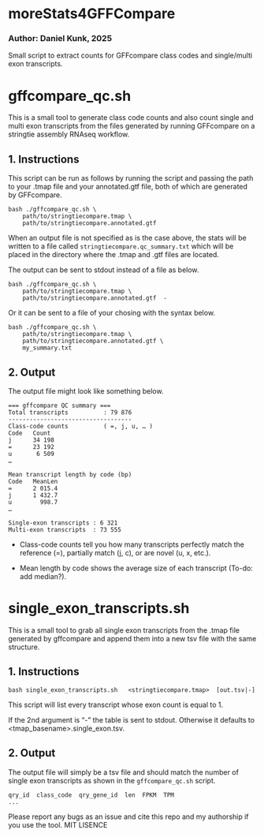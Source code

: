 # moreStats4GFFCompare
### Author: Daniel Kunk, 2025
Small script to extract counts for GFFcompare class codes and single/multi exon transcripts.

# gffcompare_qc.sh
This is a small tool to generate class code counts and also count single and multi exon transcripts from the files generated by running GFFcompare on a stringtie assembly RNAseq workflow.

## 1. Instructions
This script can be run as follows by running the script and passing the path to your .tmap file and your annotated.gtf file, both of which are generated by GFFcompare.

```
bash ./gffcompare_qc.sh \
    path/to/stringtiecompare.tmap \
    path/to/stringtiecompare.annotated.gtf
```
When an output file is not specified as is the case above, the stats will be written to a file called `stringtiecompare.qc_summary.txt` which will be placed in the directory where the .tmap and .gtf files are located. 

The output can be sent to stdout instead of a file as below.

```
bash ./gffcompare_qc.sh \
    path/to/stringtiecompare.tmap \
    path/to/stringtiecompare.annotated.gtf  -
```
Or it can be sent to a file of your chosing with the syntax below.

```
bash ./gffcompare_qc.sh \
    path/to/stringtiecompare.tmap \
    path/to/stringtiecompare.annotated.gtf \
    my_summary.txt
``` 

## 2. Output
The output file might look like something below.

```
=== gffcompare QC summary ===
Total transcripts          : 79 876
-----------------------------------
Class-code counts          ( =, j, u, … )
Code   Count
j      34 198
=      23 192
u       6 509
…

Mean transcript length by code (bp)
Code   MeanLen
=      2 015.4
j      1 432.7
u        998.7
…

Single-exon transcripts : 6 321
Multi-exon transcripts  : 73 555
```
- Class-code counts tell you how many transcripts perfectly match the reference (=), partially match (j, c), or are novel (u, x, etc.).

- Mean length by code shows the average size of each transcript (To-do: add median?).

# single_exon_transcripts.sh
This is a small tool to grab all single exon transcripts from the .tmap file generated by gffcompare and append them into a new tsv file with the same structure.

## 1. Instructions
```
bash single_exon_transcripts.sh   <stringtiecompare.tmap>  [out.tsv|-]
```

This script will list every transcript whose exon count is equal to 1.

If the 2nd argument is “-” the table is sent to stdout.
Otherwise it defaults to <tmap_basename>.single_exon.tsv.

## 2. Output

The output file will simply be a tsv file and should match the number of single exon transcripts as shown in the `gffcompare_qc.sh` script. 

```
qry_id  class_code  qry_gene_id  len  FPKM  TPM
...
```

Please report any bugs as an issue and cite this repo and my authorship if you use the tool. 
MIT LISENCE
